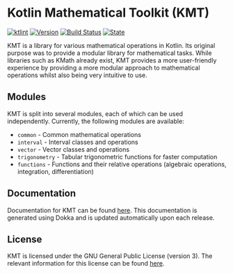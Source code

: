 # Kotlin Mathematical Toolkit (KMT)

[![ktlint](https://img.shields.io/badge/code%20style-%E2%9D%A4-FF4081.svg)](https://ktlint.github.io/)
[![Version](https://img.shields.io/badge/version-0.0.1-blue)]()
[![Build Status](https://travis-ci.org/JLLeitschuh/ktlint-gradle.svg?branch=master)]()
[![State](https://img.shields.io/badge/-alpha-red)]()

KMT is a library for various mathematical operations in Kotlin. Its original purpose was to provide
a modular library for mathematical tasks. While libraries such as KMath already exist, KMT provides
a more user-friendly experience by providing a more modular approach to mathematical operations whilst
also being very intuitive to use.

## Modules

KMT is split into several modules, each of which can be used independently. Currently, the following modules
are available:

* `common` - Common mathematical operations
* `interval` - Interval classes and operations
* `vector` - Vector classes and operations
* `trigonometry` - Tabular trigonometric functions for faster computation
* `functions` - Functions and their relative operations (algebraic operations, integration, differentiation)

## Documentation

Documentation for KMT can be found [here](http://polyrocketmatt.me/KMT/). This documentation is generated
using Dokka and is updated automatically upon each release.

## License

KMT is licensed under the GNU General Public License (version 3). The relevant information for this license can be found [here](https://www.gnu.org/licenses/gpl-3.0.html).